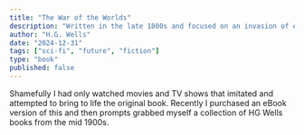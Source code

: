 ```yaml
---
title: "The War of the Worlds"
description: "Written in the late 1800s and focused on an invasion of earth from Martians. The avid imagination of technology that is closer to today is incredible."
author: "H.G. Wells"
date: "2024-12-31"
tags: ["sci-fi", "future", "fiction"]
type: "book"
published: false
---
```


Shamefully I had only watched movies and TV shows that imitated and attempted to bring to life the original book. Recently I purchased an eBook version of this and then prompts grabbed myself a collection of HG Wells books from the mid 1900s. 